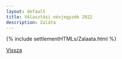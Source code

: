 ```yaml
---
layout: default
title: Választási névjegyzék 2022
description: Zaláta
---
```


{% include settlementHTMLs/Zalaata.html %}

[Vissza](./)